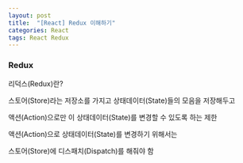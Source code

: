 ```yaml
---
layout: post
title:  "[React] Redux 이해하기"
categories: React
tags: React Redux
---
```


<h3>Redux</h3>

리덕스(Redux)란?



스토어(Store)라는 저장소를 가지고 상태데이터(State)들의 모음을 저장해두고

액션(Action)으로만 이 상태데이터(State)를 변경할 수 있도록 하는 제한




액션(Action)으로 상태데이터(State)를 변경하기 위해서는

스토어(Store)에 디스패치(Dispatch)를 해줘야 함


